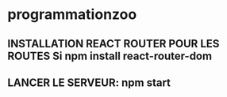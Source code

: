 # programmationzoo
INSTALLATION REACT ROUTER POUR LES ROUTES
Si
npm install react-router-dom
-----------------------------------------------------------
LANCER LE SERVEUR:
npm start
-----------------------------------------------------------
